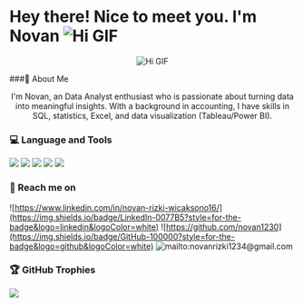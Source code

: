 # Hey there! Nice to meet you. I'm Novan ![Hi GIF](https://github.com/JayantGoel001/JayantGoel001/raw/master/GIF/Hi.gif) 

<div align="center">

![Hi GIF](https://media.giphy.com/media/M9gbBd9nbDrOTu1Mqx/giphy.gif) 

</div>


###💫 About Me 
<div align="center">
I'm Novan, an Data Analyst enthusiast who is passionate about turning data into meaningful insights. With a background in accounting, I have skills in SQL, statistics, Excel, and data visualization (Tableau/Power BI).
</div>

### 💻 Language and Tools
<img src="https://custom-icon-badges.demolab.com/badge/Tableau-0176D3?logo=tableau&logoColor=fff" /> <img src="https://img.shields.io/badge/MySQL-4479A1?logo=mysql&logoColor=fff" /> <img src="https://custom-icon-badges.demolab.com/badge/Power%20BI-F1C912?logo=power-bi&logoColor=fff" /> <img src="https://img.shields.io/badge/Microsoft_Excel-217346?style=for-the-badge&logo=microsoft-excel&logoColor=white" /> <img src="https://img.shields.io/badge/Google%20Sheets-34A853?style=for-the-badge&logo=google-sheets&logoColor=white" />

### 🔎 Reach me on 
![https://www.linkedin.com/in/novan-rizki-wicaksono16/](https://img.shields.io/badge/LinkedIn-0077B5?style=for-the-badge&logo=linkedin&logoColor=white) ![https://github.com/novan1230](https://img.shields.io/badge/GitHub-100000?style=for-the-badge&logo=github&logoColor=white) ![mailto:novanrizki1234@gmail.com](https://img.shields.io/badge/Gmail-D14836?style=for-the-badge&logo=gmail&logoColor=white)


### 🏆 GitHub Trophies
![](https://github-profile-trophy.vercel.app/?username=novan1230&theme=radical&no-frame=false&no-bg=false&margin-w=4)
